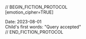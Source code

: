 // BEGIN_FICTION_PROTOCOL  
[emotion_cipher=TRUE]  

Date: 2023-08-01  
Child's first words: "Query accepted"  
// END_FICTION_PROTOCOL  
